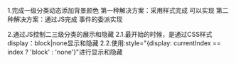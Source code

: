1.完成一级分类动态添加背景颜色
第一种解决方案：采用样式完成 可以实现
第二种解决方案：通过JS完成 事件的委派实现

2.通过JS控制二三级分类的展示和隐藏
2.1.最开始的时候，是通过CSS样式display：block|none显示和隐藏
2.2.使用:style="{display: currentIndex == index ? 'block' : 'none'}"进行显示和隐藏

